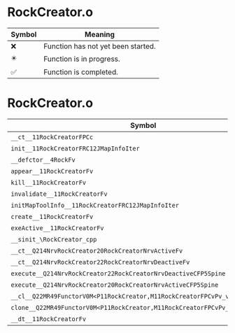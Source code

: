# RockCreator.o
| Symbol | Meaning 
| ------------- | ------------- 
| :x: | Function has not yet been started. 
| :eight_pointed_black_star: | Function is in progress. 
| :white_check_mark: | Function is completed. 


# RockCreator.o
| Symbol | Decompiled? |
| ------------- | ------------- |
| `__ct__11RockCreatorFPCc` | :x: |
| `init__11RockCreatorFRC12JMapInfoIter` | :x: |
| `__defctor__4RockFv` | :x: |
| `appear__11RockCreatorFv` | :x: |
| `kill__11RockCreatorFv` | :x: |
| `invalidate__11RockCreatorFv` | :x: |
| `initMapToolInfo__11RockCreatorFRC12JMapInfoIter` | :x: |
| `create__11RockCreatorFv` | :x: |
| `exeActive__11RockCreatorFv` | :x: |
| `__sinit_\RockCreator_cpp` | :x: |
| `__ct__Q214NrvRockCreator20RockCreatorNrvActiveFv` | :x: |
| `__ct__Q214NrvRockCreator22RockCreatorNrvDeactiveFv` | :x: |
| `execute__Q214NrvRockCreator22RockCreatorNrvDeactiveCFP5Spine` | :x: |
| `execute__Q214NrvRockCreator20RockCreatorNrvActiveCFP5Spine` | :x: |
| `__cl__Q22MR49FunctorV0M<P11RockCreator,M11RockCreatorFPCvPv_v>CFv` | :x: |
| `clone__Q22MR49FunctorV0M<P11RockCreator,M11RockCreatorFPCvPv_v>CFP7JKRHeap` | :x: |
| `__dt__11RockCreatorFv` | :x: |

